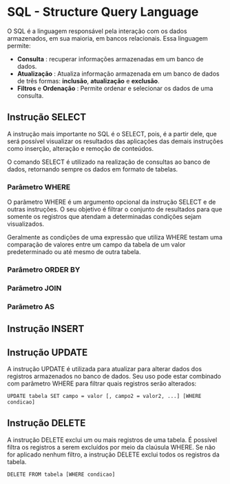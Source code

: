 # SQL - Structure Query Language

O SQL é a linguagem responsável pela interação com os dados armazenados, em sua maioria, em bancos relacionais. Essa linguagem permite:

+ **Consulta** : recuperar informações armazenadas em um banco de dados.
+ **Atualização** : Atualiza informação armazenada em um banco de dados de três formas: **inclusão**, **atualização** e **exclusão**.
+ **Filtros** e **Ordenação** : Permite ordenar e selecionar os dados de uma consulta.

## Instrução SELECT

A instrução mais importante no SQL é o SELECT, pois, é a partir dele, que será possível visualizar os resultados das aplicações das demais instruções como inserção, alteração e remoção de conteúdos.

O comando SELECT é utilizado na realização de consultas ao banco de dados, retornando  sempre os dados em formato de tabelas.

### Parâmetro WHERE

O parãmetro WHERE é um argumento opcional da instrução SELECT e de outras instruções. O seu objetivo é filtrar o conjunto de resultados para que somente  os registros que atendam a determinadas condições sejam visualizados.

Geralmente as condições de uma expressão que utiliza WHERE testam uma comparação de valores  entre um campo da tabela de um valor predeterminado ou até mesmo de outra tabela.

### Parâmetro ORDER BY


### Parãmetro JOIN

### Parãmetro AS

## Instrução INSERT

## Instrução UPDATE

A instrução UPDATE é utilizada para atualizar para alterar dados dos registros armazenados no banco de dados. Seu uso pode estar combinado com parãmetro WHERE para filtrar quais registros serão alterados:

```
UPDATE tabela SET campo = valor [, campo2 = valor2, ...] [WHERE condicao] 
```

## Instrução DELETE

A instrução DELETE exclui um ou mais registros de uma tabela. É possível filtra os registros a serem excluídos por meio da claúsula WHERE. Se não for aplicado nenhum filtro, a instrução DELETE exclui todos os registros da tabela.

```
DELETE FROM tabela [WHERE condicao]



